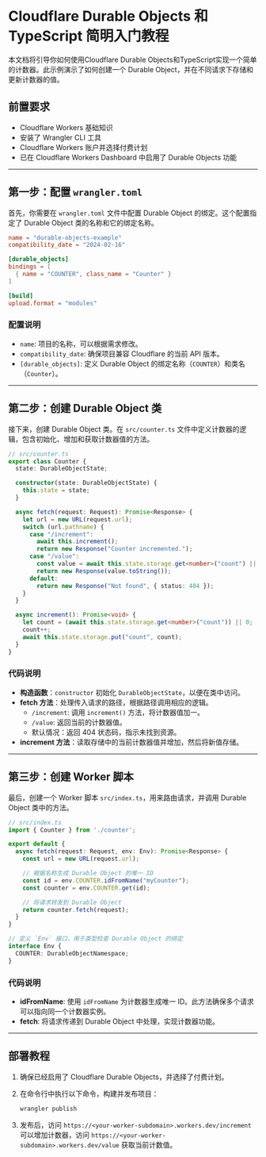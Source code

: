 # Cloudflare Durable Objects 和 TypeScript 简明入门教程

本文档将引导你如何使用Cloudflare Durable Objects和TypeScript实现一个简单的计数器。此示例演示了如何创建一个 Durable Object，并在不同请求下存储和更新计数器的值。

## 前置要求

- Cloudflare Workers 基础知识
- 安装了 Wrangler CLI 工具
- Cloudflare Workers 账户并选择付费计划
- 已在 Cloudflare Workers Dashboard 中启用了 Durable Objects 功能

---

## 第一步：配置 `wrangler.toml`

首先，你需要在 `wrangler.toml` 文件中配置 Durable Object 的绑定。这个配置指定了 Durable Object 类的名称和它的绑定名称。

```toml
name = "durable-objects-example" 
compatibility_date = "2024-02-16"

[durable_objects]
bindings = [
  { name = "COUNTER", class_name = "Counter" }
]

[build]
upload.format = "modules"
```

### 配置说明
- `name`: 项目的名称，可以根据需求修改。
- `compatibility_date`: 确保项目兼容 Cloudflare 的当前 API 版本。
- `[durable_objects]`: 定义 Durable Object 的绑定名称（`COUNTER`）和类名（`Counter`）。

---

## 第二步：创建 Durable Object 类

接下来，创建 Durable Object 类。在 `src/counter.ts` 文件中定义计数器的逻辑，包含初始化、增加和获取计数器值的方法。

```typescript
// src/counter.ts
export class Counter {
  state: DurableObjectState;

  constructor(state: DurableObjectState) {
    this.state = state;
  }

  async fetch(request: Request): Promise<Response> {
    let url = new URL(request.url);
    switch (url.pathname) {
      case "/increment":
        await this.increment();
        return new Response("Counter incremented.");
      case "/value":
        const value = await this.state.storage.get<number>("count") || 0;
        return new Response(value.toString());
      default:
        return new Response("Not found", { status: 404 });
    }
  }

  async increment(): Promise<void> {
    let count = (await this.state.storage.get<number>("count")) || 0;
    count++;
    await this.state.storage.put("count", count);
  }
}
```

### 代码说明
- **构造函数**：`constructor` 初始化 `DurableObjectState`，以便在类中访问。
- **fetch 方法**：处理传入请求的路径，根据路径调用相应的逻辑。
  - `/increment`: 调用 `increment()` 方法，将计数器值加一。
  - `/value`: 返回当前的计数器值。
  - 默认情况：返回 404 状态码，指示未找到资源。
- **increment 方法**：读取存储中的当前计数器值并增加，然后将新值存储。

---

## 第三步：创建 Worker 脚本

最后，创建一个 Worker 脚本 `src/index.ts`，用来路由请求，并调用 Durable Object 类中的方法。

```typescript
// src/index.ts
import { Counter } from './counter';

export default {
  async fetch(request: Request, env: Env): Promise<Response> {
    const url = new URL(request.url);

    // 根据名称生成 Durable Object 的唯一 ID
    const id = env.COUNTER.idFromName("myCounter");
    const counter = env.COUNTER.get(id);

    // 将请求转发到 Durable Object
    return counter.fetch(request);
  }
}

// 定义 `Env` 接口，用于类型检查 Durable Object 的绑定
interface Env {
  COUNTER: DurableObjectNamespace;
}
```

### 代码说明
- **idFromName**: 使用 `idFromName` 为计数器生成唯一 ID。此方法确保多个请求可以指向同一个计数器实例。
- **fetch**: 将请求传递到 Durable Object 中处理，实现计数器功能。

---

## 部署教程

1. 确保已经启用了 Cloudflare Durable Objects，并选择了付费计划。
2. 在命令行中执行以下命令，构建并发布项目：

   ```bash
   wrangler publish
   ```

3. 发布后，访问 `https://<your-worker-subdomain>.workers.dev/increment` 可以增加计数器，访问 `https://<your-worker-subdomain>.workers.dev/value` 获取当前计数值。